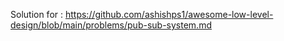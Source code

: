 Solution for : https://github.com/ashishps1/awesome-low-level-design/blob/main/problems/pub-sub-system.md